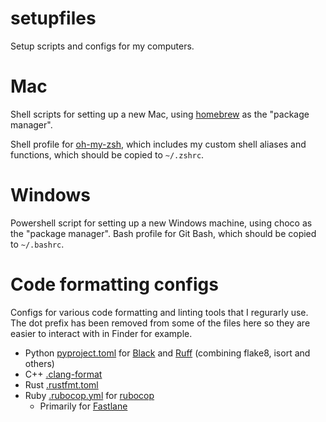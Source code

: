 # setupfiles

Setup scripts and configs for my computers.

# Mac

Shell scripts for setting up a new Mac, using [homebrew](https://brew.sh/) as the "package manager".

Shell profile for [oh-my-zsh](https://ohmyz.sh/), which includes my custom shell aliases and functions,
which should be copied to `~/.zshrc`.

# Windows

Powershell script for setting up a new Windows machine, using choco as the "package manager".
Bash profile for Git Bash, which should be copied to `~/.bashrc`.

# Code formatting configs

Configs for various code formatting and linting tools that I regurarly use.
The dot prefix has been removed from some of the files here so they are easier to interact with in Finder for example.

* Python [pyproject.toml](./pyproject.toml) for [Black](https://github.com/psf/black) and [Ruff](https://github.com/charliermarsh/ruff) (combining flake8, isort and others)
* C++ [.clang-format](./clang-format)
* Rust [.rustfmt.toml](./rustfmt.toml)
* Ruby [.rubocop.yml](./rubocop.yml) for [rubocop](https://github.com/rubocop/rubocop)
  * Primarily for [Fastlane](https://github.com/fastlane/fastlane)
